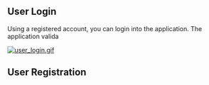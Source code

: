 ## User Login

Using a registered account, you can login into the application. The application valida

[![user_login.gif](https://s3.gifyu.com/images/user_login.gif)](https://gifyu.com/image/9yoz)

## User Registration
